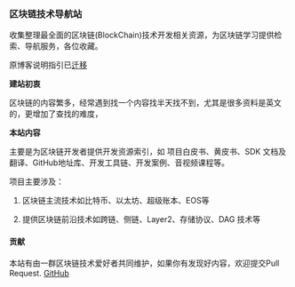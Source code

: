 ### 区块链技术导航站

收集整理最全面的区块链(BlockChain)技术开发相关资源，为区块链学习提供检索、导航服务，各位收藏。

原博客说明指引已[迁移](https://learnblockchain.cn/2018/01/11/guide/)


**建站初衷**

区块链的内容繁多，经常遇到找一个内容找半天找不到，尤其是很多资料是英文的，更增加了查找的难度，

**本站内容**

主要是为区块链开发者提供开发资源索引，如 项目白皮书、黄皮书、SDK 文档及翻译、GitHub地址库、开发工具链、开发案例、音视频课程等。

项目主要涉及：

1. 区块链主流技术如比特币、以太坊、超级账本、EOS等

2. 提供区块链前沿技术如跨链、侧链、Layer2、存储协议、DAG 技术等


#### 贡献

本站有由一群区块链技术爱好者共同维护，如果你有发现好内容，欢迎提交Pull Request.
[GitHub](https://github.com/xilibi2003/wiki.blockchain)









